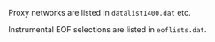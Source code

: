 Proxy networks are listed in `datalist1400.dat` etc.

Instrumental EOF selections are listed in `eoflists.dat`.